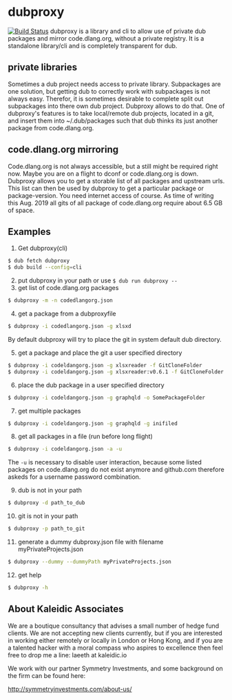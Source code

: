 # dubproxy

[![Build Status](https://travis-ci.org/symmetryinvestments/dubproxy.svg?branch=master)](https://travis-ci.org/symmetryinvestments/dubproxy)
dubproxy is a library and cli to allow use of private dub packages and mirror
code.dlang.org, without a private registry.
It is a standalone library/cli and is completely transparent for dub.

## private libraries

Sometimes a dub project needs access to private library.
Subpackages are one solution, but getting dub to correctly work with subpackages
is not always easy.
Therefor, it is sometimes desirable to complete split out subpackages into there
own dub project.
Dubproxy allows to do that.
One of dubproxy's features is to take local/remote dub projects, located in a
git, and insert them into ~/.dub/packages such that dub thinks its just another
package from code.dlang.org.

## code.dlang.org mirroring

Code.dlang.org is not always accessible, but a still might be required right
now.
Maybe you are on a flight to dconf or code.dlang.org is down.
Dubproxy allows you to get a storable list of all packages and upstream urls.
This list can then be used by dubproxy to get a particular package or
package-version.
You need internet access of course.
As time of writing this Aug. 2019 all gits of all package of code.dlang.org
require about 6.5 GB of space.

## Examples

1. Get dubproxy(cli)
```sh
$ dub fetch dubproxy
$ dub build --config=cli
```

2. put dubproxy in your path or use `$ dub run dubproxy --`
3. get list of code.dlang.org packages
```sh
$ dubproxy -m -n codedlangorg.json
```

4. get a package from a dubproxyfile
```sh
$ dubproxy -i codedlangorg.json -g xlsxd
```
By default dubproxy will try to place the git in system default dub directory.

5. get a package and place the git a user specified directory
```sh
$ dubproxy -i codeldangorg.json -g xlsxreader -f GitCloneFolder
$ dubproxy -i codeldangorg.json -g xlsxreader:v0.6.1 -f GitCloneFolder
```

6. place the dub package in a user specified directory
```sh
$ dubproxy -i codeldangorg.json -g graphqld -o SomePackageFolder
```

7. get multiple packages
```sh
$ dubproxy -i codeldangorg.json -g graphqld -g inifiled
```

8. get all packages in a file (run before long flight)
```sh
$ dubproxy -i codeldangorg.json -a -u
```

The `-u` is necessary to disable user interaction, because some listed packages
on code.dlang.org do not exist anymore and github.com therefore askeds for a
username password combination.

9. dub is not in your path
```sh
$ dubproxy -d path_to_dub
```

10. git is not in your path
```sh
$ dubproxy -p path_to_git
```

11. generate a dummy dubproxy.json file with filename myPrivateProjects.json
```sh
$ dubproxy --dummy --dummyPath myPrivateProjects.json
```

12. get help
```sh
$ dubproxy -h
```

About Kaleidic Associates
-------------------------
We are a boutique consultancy that advises a small number of hedge fund clients.
We are not accepting new clients currently, but if you are interested in working
either remotely or locally in London or Hong Kong, and if you are a talented
hacker with a moral compass who aspires to excellence then feel free to drop me
a line: laeeth at kaleidic.io

We work with our partner Symmetry Investments, and some background on the firm
can be found here:

http://symmetryinvestments.com/about-us/

